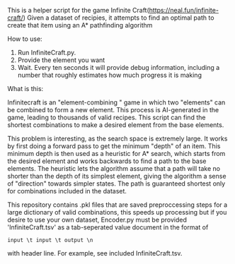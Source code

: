 This is a helper script for the game Infinite Craft(https://neal.fun/infinite-craft/)
Given a dataset of recipies, it attempts to find an optimal path to create that item using an A* pathfinding algorithm

How to use: 
1) Run InfiniteCraft.py. 
2) Provide the element you want
3) Wait. Every ten seconds it will provide debug information, including a number that roughly estimates how much progress it is making

What is this:

Infinitecraft is an "element-combining " game in which two "elements" can be combined to form a new element. This process is AI-generated in the game, leading to thousands of valid recipes. 
This script can find the shortest combinations to make a desired element from the base elements. 

This problem is interesting, as the search space is extremely large.
It works by first doing a forward pass to get the minimum "depth" of an item. This minimum depth is then used as a heuristic for A* search, which starts from the desired element and works backwards
to find a path to the base elements. The heuristic lets the algorithm assume that a path will take no shorter than the depth of its simplest element, giving the algorithm a sense of "direction" towards simpler states. The path is guaranteed shortest only for combinations included in the dataset. 

This repository contains .pkl files that are saved preproccessing steps for a large dictionary of valid combinations, 
this speeds up processing but if you desire to use your own dataset, Encoder.py must be provided 'InfiniteCraft.tsv' as a tab-seperated value document in the format of
```
input \t input \t output \n
```
with header line. For example, see included InfiniteCraft.tsv.
